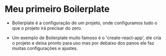 # Meu primeiro Boilerplate

- Boilerplate é a configuração de um projeto, onde configuramos tudo o que o projeto irá precisar do zero.

- Um exemplo de Boilerplate muito famoso é o 'create-react-app', ele cria o projeto e deixa pronto para uso mas por debaixo dos panos ele faz muitas configurações e ajustes.
